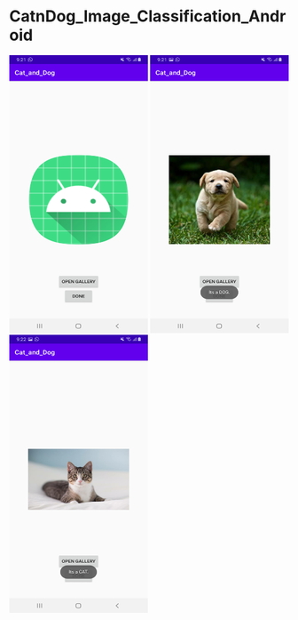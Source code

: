 # CatnDog_Image_Classification_Android

<img src="https://github.com/waqarshakeel29/CatnDog_Image_Classification_Android/blob/master/Screenshot_20210121-212146_Cat_and_Dog.png" alt="alt text" height="500" width="250">
<img src="https://github.com/waqarshakeel29/CatnDog_Image_Classification_Android/blob/master/Screenshot_20210121-212155_Cat_and_Dog.png" alt="alt text" height="500" width="250">
<img src="https://github.com/waqarshakeel29/CatnDog_Image_Classification_Android/blob/master/Screenshot_20210121-212215_Cat_and_Dog.png" alt="alt text" height="500" width="250">
